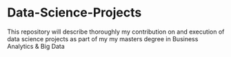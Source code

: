 # Data-Science-Projects
This repository will describe thoroughly my contribution on and execution of data science projects as part of my my masters degree in Business Analytics &amp; Big Data
